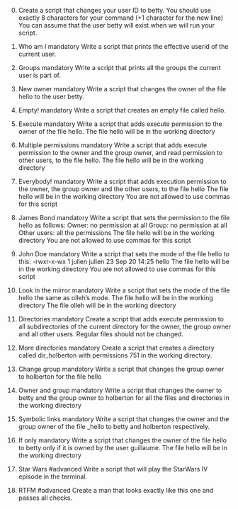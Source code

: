 0. Create a script that changes your user ID to betty.
You should use exactly 8 characters for your command (+1 character for the new line) You can assume that the user betty will exist when we will run your script.

1. Who am I mandatory
Write a script that prints the effective userid of the current user. 

2. Groups mandatory
Write a script that prints all the groups the current user is part of. 

3. New owner mandatory
Write a script that changes the owner of the file hello to the user betty. 

4. Empty! mandatory
Write a script that creates an empty file called hello. 

5. Execute mandatory
Write a script that adds execute permission to the owner of the file hello. The file hello will be in the working directory 

6. Multiple permissions mandatory
Write a script that adds execute permission to the owner and the group owner, and read permission to other users, to the file hello.
The file hello will be in the working directory 

7. Everybody! mandatory
Write a script that adds execution permission to the owner, the group owner and the other users, to the file hello
The file hello will be in the working directory You are not allowed to use commas for this script 

8. James Bond mandatory
Write a script that sets the permission to the file hello as follows:
Owner: no permission at all Group: no permission at all Other users: all the permissions The file hello will be in the working directory You are not allowed to use commas for this script 

9. John Doe mandatory
Write a script that sets the mode of the file hello to this:
-rwxr-x-wx 1 julien julien 23 Sep 20 14:25 hello The file hello will be in the working directory You are not allowed to use commas for this script 

10. Look in the mirror mandatory
Write a script that sets the mode of the file hello the same as olleh’s mode.
The file hello will be in the working directory The file olleh will be in the working directory 

11. Directories mandatory
Create a script that adds execute permission to all subdirectories of the current directory for the owner, the group owner and all other users. Regular files should not be changed. 

12. More directories mandatory
Create a script that creates a directory called dir_holberton with permissions 751 in the working directory. 

13. Change group mandatory
Write a script that changes the group owner to holberton for the file hello 

14. Owner and group mandatory
Write a script that changes the owner to betty and the group owner to holberton for all the files and directories in the working directory 

15. Symbolic links mandatory
Write a script that changes the owner and the group owner of the file _hello to betty and holberton respectively. 

16. If only mandatory
Write a script that changes the owner of the file hello to betty only if it is owned by the user guillaume.
The file hello will be in the working directory 

17. Star Wars #advanced
Write a script that will play the StarWars IV episode in the terminal. 

18. RTFM #advanced
Create a man that looks exactly like this one and passes all checks.

